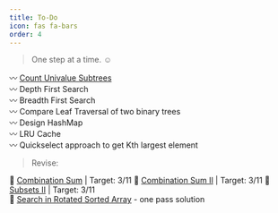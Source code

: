 ```yaml
---
title: To-Do
icon: fas fa-bars
order: 4
---
```


> One step at a time. :relaxed:

:wavy_dash: [Count Univalue Subtrees](https://leetcode.com/explore/learn/card/data-structure-tree/17/solve-problems-recursively/538/)  
:wavy_dash: Depth First Search  
:wavy_dash: Breadth First Search  
:wavy_dash: Compare Leaf Traversal of two binary trees  
:wavy_dash: Design HashMap  
:wavy_dash: LRU Cache  
:wavy_dash: Quickselect approach to get Kth largest element  

> Revise:  

:bookmark_tabs: [Combination Sum](https://leetcode.com/problems/combination-sum/) | Target: 3/11
:bookmark_tabs: [Combination Sum II](https://leetcode.com/problems/combination-sum/) | Target: 3/11
:bookmark_tabs: [Subsets II](https://leetcode.com/problems/subsets-ii/) | Target: 3/11  
:bookmark_tabs: [Search in Rotated Sorted Array](https://leetcode.com/problems/search-in-rotated-sorted-array/) - one pass solution
